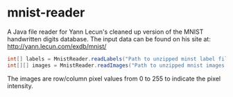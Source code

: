 # mnist-reader
A Java file reader for Yann Lecun's cleaned up version of the MNIST handwritten digits database. The input data can be found on his site at:
http://yann.lecun.com/exdb/mnist/

```java
int[] labels = MnistReader.readLabels("Path to unzipped minst label file");
int[][] images = MnistReader.readImages("Path to unzipped mnist images file");
```

The images are row/column pixel values from 0 to 255 to indicate the pixel intensity.
